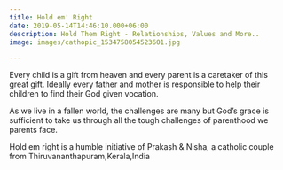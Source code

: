 ```yaml
---
title: Hold em' Right
date: 2019-05-14T14:46:10.000+06:00
description: Hold Them Right - Relationships, Values and More..
image: images/cathopic_1534758054523601.jpg

---
```

Every child is a gift from heaven and every parent is a caretaker of this great gift. Ideally every father and mother is responsible to help their children to find their God given vocation.

As we live in a fallen world, the challenges are many but God’s grace is sufficient to take us through all the tough challenges of parenthood we parents face.

Hold em right is a humble initiative of Prakash & Nisha, a catholic couple from Thiruvananthapuram,Kerala,India